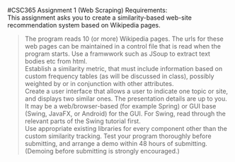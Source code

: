 #CSC365 Assignment 1 (Web Scraping) 
Requirements: \
This assignment asks you to create a similarity-based web-site recommendation system based on Wikipedia pages.
>The program reads 10 (or more) Wikipedia pages. The urls for these web pages can be maintained in a control file that is read when the program starts. Use a framwwork such as JSoup to extract text bodies etc from html.\
Establish a similarity metric, that must include information based on custom frequency tables (as will be discussed in class), possibly weighted by or in conjunction with other attributes.\
Create a user interface that allows a user to indicate one topic or site, and displays two similar ones. The presentation details are up to you. It may be a web/browser-based (for example Spring) or GUI base (Swing, JavaFX, or Android) for the GUI. For Swing, read through the relevant parts of the Swing tutorial first.\
Use appropriate existing libraries for every component other than the custom similarity tracking.
Test your program thoroughly before submitting, and arrange a demo within 48 hours of submitting. (Demoing before submitting is strongly encouraged.)